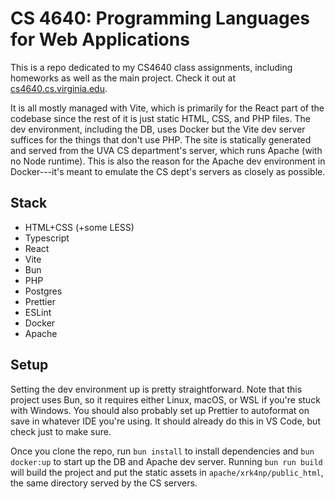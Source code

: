 # CS 4640: Programming Languages for Web Applications
This is a repo dedicated to my CS4640 class assignments, including homeworks as well as the main project. Check it out at [cs4640.cs.virginia.edu](https://cs4640.cs.virginia.edu/xrk4np/).

It is all mostly managed with Vite, which is primarily for the React part of the codebase since the rest of it is just static HTML, CSS, and PHP files. The dev environment, including the DB, uses Docker but the Vite dev server suffices for the things that don't use PHP. The site is statically generated and served from the UVA CS department's server, which runs Apache (with no Node runtime). This is also the reason for the Apache dev environment in Docker---it's meant to emulate the CS dept's servers as closely as possible.

## Stack
- HTML+CSS (+some LESS)
- Typescript
- React
- Vite
- Bun
- PHP
- Postgres
- Prettier
- ESLint
- Docker
- Apache

## Setup
Setting the dev environment up is pretty straightforward. Note that this project uses Bun, so it requires either Linux, macOS, or WSL if you're stuck with Windows. You should also probably set up Prettier to autoformat on save in whatever IDE you're using. It should already do this in VS Code, but check just to make sure.

Once you clone the repo, run `bun install` to install dependencies and `bun docker:up` to start up the DB and Apache dev server. Running `bun run build` will build the project and put the static assets in `apache/xrk4np/public_html`, the same directory served by the CS servers.

